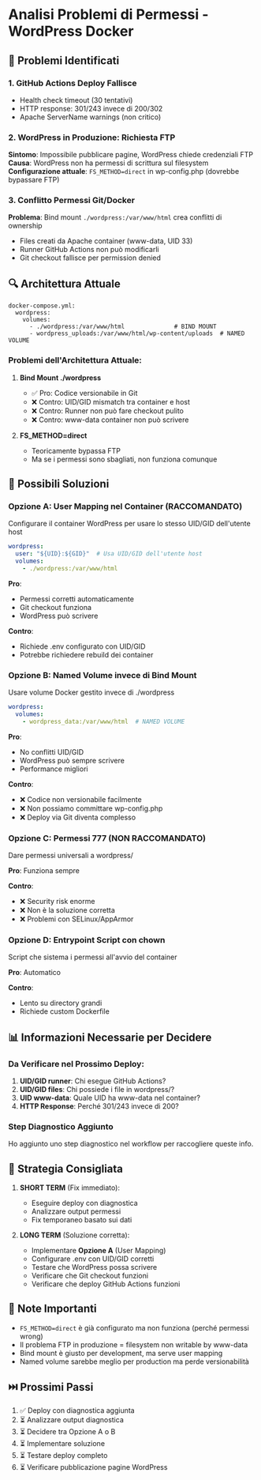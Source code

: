 # Analisi Problemi di Permessi - WordPress Docker

## 🔴 Problemi Identificati

### 1. GitHub Actions Deploy Fallisce
- Health check timeout (30 tentativi)
- HTTP response: 301/243 invece di 200/302
- Apache ServerName warnings (non critico)

### 2. WordPress in Produzione: Richiesta FTP
**Sintomo**: Impossibile pubblicare pagine, WordPress chiede credenziali FTP
**Causa**: WordPress non ha permessi di scrittura sul filesystem
**Configurazione attuale**: `FS_METHOD=direct` in wp-config.php (dovrebbe bypassare FTP)

### 3. Conflitto Permessi Git/Docker
**Problema**: Bind mount `./wordpress:/var/www/html` crea conflitti di ownership
- Files creati da Apache container (www-data, UID 33)
- Runner GitHub Actions non può modificarli
- Git checkout fallisce per permission denied

## 🔍 Architettura Attuale

```
docker-compose.yml:
  wordpress:
    volumes:
      - ./wordpress:/var/www/html              # BIND MOUNT
      - wordpress_uploads:/var/www/html/wp-content/uploads  # NAMED VOLUME
```

### Problemi dell'Architettura Attuale:

1. **Bind Mount ./wordpress**
   - ✅ Pro: Codice versionabile in Git
   - ❌ Contro: UID/GID mismatch tra container e host
   - ❌ Contro: Runner non può fare checkout pulito
   - ❌ Contro: www-data container non può scrivere

2. **FS_METHOD=direct**
   - Teoricamente bypassa FTP
   - Ma se i permessi sono sbagliati, non funziona comunque

## 🎯 Possibili Soluzioni

### Opzione A: User Mapping nel Container (RACCOMANDATO)
Configurare il container WordPress per usare lo stesso UID/GID dell'utente host

```yaml
wordpress:
  user: "${UID}:${GID}"  # Usa UID/GID dell'utente host
  volumes:
    - ./wordpress:/var/www/html
```

**Pro**: 
- Permessi corretti automaticamente
- Git checkout funziona
- WordPress può scrivere

**Contro**:
- Richiede .env configurato con UID/GID
- Potrebbe richiedere rebuild dei container

### Opzione B: Named Volume invece di Bind Mount
Usare volume Docker gestito invece di ./wordpress

```yaml
wordpress:
  volumes:
    - wordpress_data:/var/www/html  # NAMED VOLUME
```

**Pro**:
- No conflitti UID/GID
- WordPress può sempre scrivere
- Performance migliori

**Contro**:
- ❌ Codice non versionabile facilmente
- ❌ Non possiamo committare wp-config.php
- ❌ Deploy via Git diventa complesso

### Opzione C: Permessi 777 (NON RACCOMANDATO)
Dare permessi universali a wordpress/

**Pro**: Funziona sempre

**Contro**:
- ❌ Security risk enorme
- ❌ Non è la soluzione corretta
- ❌ Problemi con SELinux/AppArmor

### Opzione D: Entrypoint Script con chown
Script che sistema i permessi all'avvio del container

**Pro**: Automatico

**Contro**:
- Lento su directory grandi
- Richiede custom Dockerfile

## 📊 Informazioni Necessarie per Decidere

### Da Verificare nel Prossimo Deploy:
1. **UID/GID runner**: Chi esegue GitHub Actions?
2. **UID/GID files**: Chi possiede i file in wordpress/?
3. **UID www-data**: Quale UID ha www-data nel container?
4. **HTTP Response**: Perché 301/243 invece di 200?

### Step Diagnostico Aggiunto
Ho aggiunto uno step diagnostico nel workflow per raccogliere queste info.

## 🚀 Strategia Consigliata

1. **SHORT TERM** (Fix immediato):
   - Eseguire deploy con diagnostica
   - Analizzare output permessi
   - Fix temporaneo basato sui dati

2. **LONG TERM** (Soluzione corretta):
   - Implementare **Opzione A** (User Mapping)
   - Configurare .env con UID/GID corretti
   - Testare che WordPress possa scrivere
   - Verificare che Git checkout funzioni
   - Verificare che deploy GitHub Actions funzioni

## 📝 Note Importanti

- `FS_METHOD=direct` è già configurato ma non funziona (perché permessi wrong)
- Il problema FTP in produzione = filesystem non writable by www-data
- Bind mount è giusto per development, ma serve user mapping
- Named volume sarebbe meglio per production ma perde versionabilità

## ⏭️ Prossimi Passi

1. ✅ Deploy con diagnostica aggiunta
2. ⏳ Analizzare output diagnostica
3. ⏳ Decidere tra Opzione A o B
4. ⏳ Implementare soluzione
5. ⏳ Testare deploy completo
6. ⏳ Verificare pubblicazione pagine WordPress
